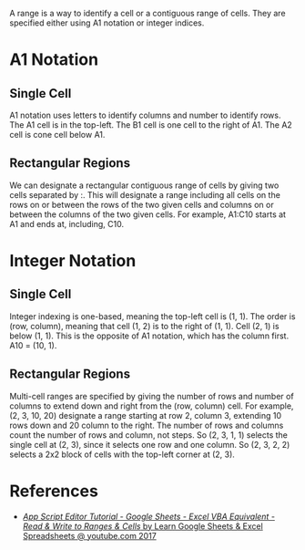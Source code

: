A range is a way to identify a cell or a contiguous range of cells.
They are specified either using A1 notation or integer indices.

# A1 Notation

## Single Cell

A1 notation uses letters to identify columns and number to identify rows.
The A1 cell is in the top-left.
The B1 cell is one cell to the right of A1.
The A2 cell is cone cell below A1.

## Rectangular Regions

We can designate a rectangular contiguous range of cells by giving two cells separated by :.
This will designate a range including all cells on the rows on or between the rows of the two given cells
and columns on or between the columns of the two given cells.
For example, A1:C10 starts at A1 and ends at, including, C10.

# Integer Notation

## Single Cell

Integer indexing is one-based, meaning the top-left cell is (1, 1).
The order is (row, column), meaning that cell (1, 2) is to the right of (1, 1).
Cell (2, 1) is below (1, 1).
This is the opposite of A1 notation, which has the column first.
A10 = (10, 1).

## Rectangular Regions

Multi-cell ranges are specified by giving the number of rows and number of columns to extend down and right from the (row, column) cell.
For example, (2, 3, 10, 20) designate a range starting at row 2, column 3,  extending 10 rows down and 20 column to the right.
The number of rows and columns count the number of rows and column, not steps.
So (2, 3, 1, 1) selects the single cell at (2, 3), since it selects one row and one column.
So (2, 3, 2, 2) selects a 2x2 block of cells with the top-left corner at (2, 3).

# References

- [_App Script Editor Tutorial - Google Sheets - Excel VBA Equivalent - Read & Write to Ranges & Cells_ by Learn Google Sheets & Excel Spreadsheets @ youtube.com 2017](https://www.youtube.com/watch?v=aPJ-2U45BpA&list=PLv9Pf9aNgemv62NNC5bXLR0CzeaIj5bcw)
